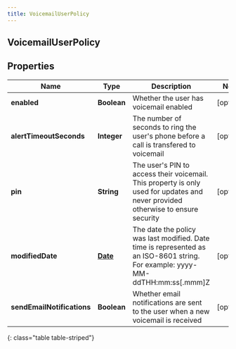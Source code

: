 ```yaml
---
title: VoicemailUserPolicy
---
```


## VoicemailUserPolicy

## Properties

| Name                       | Type                                     | Description                                                                                                                          | Notes      |
| -------------------------- | ---------------------------------------- | ------------------------------------------------------------------------------------------------------------------------------------ | ---------- |
| **enabled**                | <!----><!---->**Boolean**<!---->         | Whether the user has voicemail enabled                                                                                               | [optional] |
| **alertTimeoutSeconds**    | <!----><!---->**Integer**<!---->         | The number of seconds to ring the user&#39;s phone before a call is transfered to voicemail                                          | [optional] |
| **pin**                    | <!----><!---->**String**<!---->          | The user&#39;s PIN to access their voicemail. This property is only used for updates and never provided otherwise to ensure security | [optional] |
| **modifiedDate**           | <!----><!---->[**Date**](Date.md)<!----> | The date the policy was last modified. Date time is represented as an ISO-8601 string. For example: yyyy-MM-ddTHH:mm:ss[.mmm]Z       | [optional] |
| **sendEmailNotifications** | <!----><!---->**Boolean**<!---->         | Whether email notifications are sent to the user when a new voicemail is received                                                    | [optional] |

{: class="table table-striped"}
